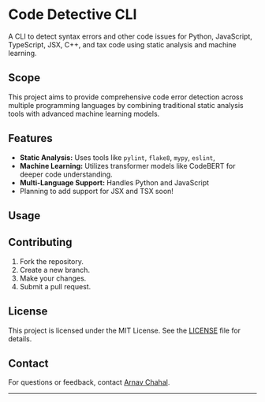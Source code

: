 
# Code Detective CLI

A CLI to detect syntax errors and other code issues for Python, JavaScript, TypeScript, JSX, C++, and tax code using static analysis and machine learning.

## Scope

This project aims to provide comprehensive code error detection across multiple programming languages by combining traditional static analysis tools with advanced machine learning models.

## Features

- **Static Analysis:** Uses tools like `pylint`, `flake8`, `mypy`, `eslint`, 
- **Machine Learning:** Utilizes transformer models like CodeBERT for deeper code understanding.
- **Multi-Language Support:** Handles Python and JavaScript
- Planning to add support for JSX and TSX soon!


## Usage


## Contributing

1. Fork the repository.
2. Create a new branch.
3. Make your changes.
4. Submit a pull request.

## License

This project is licensed under the MIT License. See the [LICENSE](LICENSE) file for details.

## Contact

For questions or feedback, contact [Arnav Chahal](mailto:chahalarnav123@gmail.com).

---
